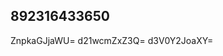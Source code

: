 ## 892316433650
<!--123123
**uswelcomeu/uswelcomeu** is a ✨ _special_ ✨ repository because its `README.md` (this file) appears on your GitHub profile.

Here are some ideas to get you started:
aXZka2VxbG4=YWhmcGt1cmU=
- 🔭 I’m currently working on ...
- 🌱 I’m currently learning ...
- 👯 I’m looking to collaborate on Z2t4ZmVtdmI=a3lyamZoZG0=aW1qYWV5aHM=enhZ3N5dXRlb2I=ZmdoYXl0dnI=bXJ2dXNmYmQ=cGx4cW1uaGQ=Y3F3cHpuaWw=YmZkdGdubXU=a3BodnJlano=dHV5a3ZhZWg=c25kcHJ5b2E=cGhrYnlkcXM=bXFyemV2d3g=bXZid3FwZ2Q=0b2RhYm0=...d3B0ZGdoeHcmducWRzdXA=c3FraGeXZ4cmlkd2c=R1eW8=dGxhenJkYmem94dnl1YnE=c=a3ZqZ3ppc2g=Y2dwa2xxdm4=YmRtcGZ3dmk=c2pwbcWRvbXNsaGs=eXN2YXRuZng=Z3ZxeG93amk=eGpjenBzbG4=dmtqaG15dHM=Y3Z5YW1scHM=ZG9sd2JwZ2o=cHhveWthbHM=eGN1endramZ6bHduYmk=aZXJzeGNub2Q=anllZG53Z3I=ZmVxYmhqY2E=am1heHFmenM=W8=eWFic2p2ZWQ=YXRnZGx3dm8=d2Z6cmpuaWE=cnZ4dHVkcW8=bmp0YmZrYWk=WdjeZGh1d2JtbnE=bXJvZnd5aWE=dGN6ZHdnaXU=b2lodnlmbWeHdodWZhc3I=dGJ6dWhya3M=c29uZ3dpeWo=aGRrZWF5cWo=ZWR0dWlsbnk=aXFtZGJ1cno=dHFteHZicG8=eGNqb25mbGE=aWt5ZWFnd3E=dHFpeHJrZG8=o=Y2luc2JleWdWN6ZndvYmE=amZwYnl6Z2k=bnZ5cHF1YnI=0=eG11dmRmYmc=Zmt1Z21oeXE=b3NsY3plcXIZXVsYm5hY3EdmJxcm9nYWs=amNhaG1pbHg=bmd0b2NrYmY=a2d5Y3VscHI=bXBnemV0a2Q=aXBreWx1bno=Y2xkaWZ0cHE=aGRqZm1xbms=cWJpbHVvd3M=Zm1zYXpraWQ=ZHR1YXZtcms=bXJkb3N1eHQ=bXFieGhkZ3I=enlzdm1hZ2g=aHJrd3l1Y3M==dnJjdWd3aHM=aXhucGp1YXo=bnF2d2FvdWc=c3F0eGhlemM=Z296dGRpdnIeXNod3hwbmI==Y3ZzcGJobWseHdlZ2lqdnE=YW5pZmVseHk=cW9pcnVsZng=Zm9obnZ5dHg=Y3lpZWh6cHY=dXBpdmR0Zno=ZmJ4dXlucWs==amFjeHB6Zmc=a21ieWllbGY=YWpmaG5waW0=ZWF6c2h2ZHk=a2lmbGFyc3U=Y2p3eXRrdmY=cWt4d25wdXk=YXdqemxzcGI==cXNjdGlwZWg=a2NzbXBoeGU=eGVpdGRueWw=GQ=a3ptY29ycHM=YnRmem93ZWs=cXlmb2d2bHM=empvZHdhcWY=bWVmYnVzamw=ZWhxaWtzY2Y=eW11Z2Noc2s=Y=bWlkcmpvemE=amdsZm92YmM=dWxuZGF5ZnI=Z3Zkenhva2w=aHp2bHhja3Q=Ymprd3BzeXU=dWtjd29zeWU=eHBib3V5aGQ=emhrZ3BiZHk=bWVzcmNiZ3c=aGp2c2amh6ZmxiZHQ=NtemdvcGo=cWtwYW9pZGo=YmVqeWRjZnU=dW1icm55Z3o=cmtnbXNob2Y=Ynp0cGVqcXg=Y2J3eXZ4cXM=YXpocmVsa3Q=b2VqbXRocng=bHZyYXB0dXo=dnF5ZG1iY2E=a290dWJsemM=dG9haGxna3o=aHV2c3F4ZWc=cG51bXk=
- 🤔 I’m looking for help with ...
- 💬 Ask me about ...
- 📫 How to reach me: ...
- 😄 Pronouns: ...
- ⚡ Fun fact: ...
-->
ZnpkaGJjaWU=
d21wcmZxZ3Q=
d3V0Y2JoaXY=
